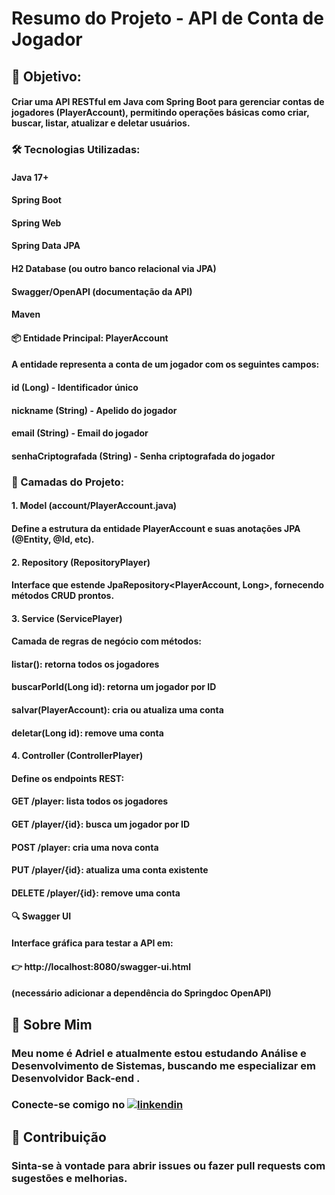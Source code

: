 # Resumo do Projeto - API de Conta de Jogador

## 🎯 Objetivo:
#### Criar uma API RESTful em Java com Spring Boot para gerenciar contas de jogadores (PlayerAccount), permitindo operações básicas como criar, buscar, listar, atualizar e deletar usuários.

### 🛠️ Tecnologias Utilizadas:
#### Java 17+

#### Spring Boot

#### Spring Web

#### Spring Data JPA

#### H2 Database (ou outro banco relacional via JPA)

#### Swagger/OpenAPI (documentação da API)

#### Maven

#### 📦 Entidade Principal: PlayerAccount
#### A entidade representa a conta de um jogador com os seguintes campos:

#### id (Long) - Identificador único

#### nickname (String) - Apelido do jogador

#### email (String) - Email do jogador

#### senhaCriptografada (String) - Senha criptografada do jogador

### 🔁 Camadas do Projeto:
#### 1. Model (account/PlayerAccount.java)
#### Define a estrutura da entidade PlayerAccount e suas anotações JPA (@Entity, @Id, etc).

#### 2. Repository (RepositoryPlayer)
#### Interface que estende JpaRepository<PlayerAccount, Long>, fornecendo métodos CRUD prontos.

#### 3. Service (ServicePlayer)
#### Camada de regras de negócio com métodos:

#### listar(): retorna todos os jogadores

#### buscarPorId(Long id): retorna um jogador por ID

#### salvar(PlayerAccount): cria ou atualiza uma conta

#### deletar(Long id): remove uma conta

#### 4. Controller (ControllerPlayer)
#### Define os endpoints REST:

#### GET /player: lista todos os jogadores

#### GET /player/{id}: busca um jogador por ID

#### POST /player: cria uma nova conta

#### PUT /player/{id}: atualiza uma conta existente

#### DELETE /player/{id}: remove uma conta

#### 🔍 Swagger UI
#### Interface gráfica para testar a API em:
#### 👉 http://localhost:8080/swagger-ui.html
#### (necessário adicionar a dependência do Springdoc OpenAPI)

## 🙋 Sobre Mim
### Meu nome é Adriel e atualmente estou estudando Análise e Desenvolvimento de Sistemas, buscando me especializar em Desenvolvidor Back-end .
### Conecte-se comigo no [![linkendin](https://www.linkedin.com/in/adrielcézar/)](https://linkendin.com/)

## 📣 Contribuição
### Sinta-se à vontade para abrir issues ou fazer pull requests com sugestões e melhorias.
